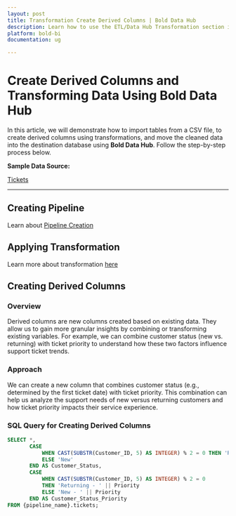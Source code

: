 ```yaml
---
layout: post
title: Transformation Create Derived Columns | Bold Data Hub
description: Learn how to use the ETL/Data Hub Transformation section in Bold BI Enterprise Edition. Discover simple steps to create derived columns and make the most of your analytics.
platform: bold-bi
documentation: ug

---
```


# Create Derived Columns and Transforming Data Using Bold Data Hub 
 
In this article, we will demonstrate how to import tables from a CSV file, to create derived columns using transformations, and move the cleaned data into the destination database using **Bold Data Hub**. Follow the step-by-step process below.

**Sample Data Source:**  

[Tickets](https://billiondata.s3.us-east-1.amazonaws.com/TestBedSamples/tickets.csv)

---

## Creating Pipeline    

Learn about [Pipeline Creation](https://help.boldbi.com/working-with-data-sources/working-with-bold-data-hub/working-with-pipelines/)

## Applying Transformation

Learn more about transformation [here](https://help.boldbi.com/working-with-data-sources/working-with-bold-data-hub/transformation-preview/#transformation) 

## Creating Derived Columns

### Overview 
 
Derived columns are new columns created based on existing data. They allow us to gain more granular insights by combining or transforming existing variables. For example, we can combine customer status (new vs. returning) with ticket priority to understand how these two factors influence support ticket trends.

### Approach  

We can create a new column that combines customer status (e.g., determined by the first ticket date) with ticket priority. This combination can help us analyze the support needs of new versus returning customers and how ticket priority impacts their service experience.

### SQL Query for Creating Derived Columns  

```sql
SELECT *, 
       CASE 
           WHEN CAST(SUBSTR(Customer_ID, 5) AS INTEGER) % 2 = 0 THEN 'Returning' 
           ELSE 'New' 
       END AS Customer_Status,
       CASE 
           WHEN CAST(SUBSTR(Customer_ID, 5) AS INTEGER) % 2 = 0 
           THEN 'Returning - ' || Priority 
           ELSE 'New - ' || Priority 
       END AS Customer_Status_Priority
FROM {pipeline_name}.tickets;
```